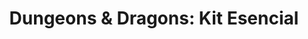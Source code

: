 ---
collection: rolLudoteca
title: 'Dungeons & Dragons: Kit Esencial'
image: juego-dyd-kit-esencial_0.jpg
editorial: 'Wizard of the Coast'
editorial_ref:
isbn:
type: 'Guía de Inicio'
web: https://dnd.wizards.com/es/products/essentials-kit
format: 'Caja'
system: 'Dungeons & Dragons'
created_at: '2021-12-13T09:26:45+00:00'
---